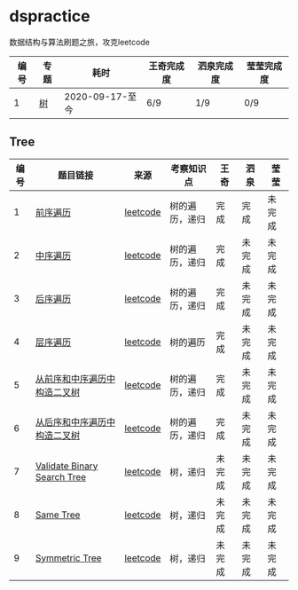 # dspractice
数据结构与算法刷题之旅，攻克leetcode

| 编号 | 专题        | 耗时            | 王奇完成度 | 泗泉完成度 | 莹莹完成度 |
| ---- | ----------- | --------------- | ---------- | ---------- | ---------- |
| 1    | [树](#Tree) | 2020-09-17-至今 | 6/9        | 1/9        | 0/9        |

## Tree

| 编号 | 题目链接                                                     | 来源                              | 考察知识点     | 王奇   | 泗泉   | 莹莹   |
| ---- | ------------------------------------------------------------ | --------------------------------- | -------------- | ------ | ------ | ------ |
| 1    | [前序遍历](https://leetcode.com/problems/binary-tree-preorder-traversal/) | [leetcode](https://leetcode.com/) | 树的遍历，递归 | 完成   | 完成 | 未完成 |
| 2    | [中序遍历](https://leetcode.com/problems/binary-tree-inorder-traversal/) | [leetcode](https://leetcode.com/) | 树的遍历，递归 | 完成   | 未完成 | 未完成 |
| 3    | [后序遍历](https://leetcode.com/problems/binary-tree-postorder-traversal/) | [leetcode](https://leetcode.com/) | 树的遍历，递归 | 完成   | 未完成 | 未完成 |
| 4    | [层序遍历](https://leetcode.com/problems/binary-tree-level-order-traversal/) | [leetcode](https://leetcode.com/) | 树的遍历       | 完成   | 未完成 | 未完成 |
| 5    | [从前序和中序遍历中构造二叉树](https://leetcode.com/problems/construct-binary-tree-from-preorder-and-inorder-traversal/) | [leetcode](https://leetcode.com/) | 树的遍历，递归 | 完成 | 未完成 | 未完成 |
| 6    | [从后序和中序遍历中构造二叉树](https://leetcode.com/problems/construct-binary-tree-from-inorder-and-postorder-traversal/) | [leetcode](https://leetcode.com/) | 树的遍历，递归 | 完成 | 未完成 | 未完成 |
| 7    | [Validate Binary Search Tree](https://leetcode.com/problems/validate-binary-search-tree/) | [leetcode](https://leetcode.com/) | 树，递归       | 未完成 | 未完成 | 未完成 |
| 8    | [Same Tree](https://leetcode.com/problems/same-tree/)        | [leetcode](https://leetcode.com/) | 树，递归       | 未完成 | 未完成 | 未完成 |
| 9    | [Symmetric Tree](https://leetcode.com/problems/symmetric-tree/) | [leetcode](https://leetcode.com/) | 树，递归       | 未完成 | 未完成 | 未完成 |

